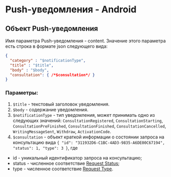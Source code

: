 # Push-уведомления - Android

## Объект Push-уведомления

Имя параметра Push-уведомления - content. Значение этого параметра есть строка в формате json следующего вида:

```json
{
  "category" : "$notificationType",
  "title" : "$title",
  "body" : "$body",
  "consultation": { /*$consultation*/ }
}
```

### Параметры:

1. `$title` - текстовый заголовок уведомления.
2. `$body` - содержание уведомления.
3. `$notificationType` - тип уведомления, может принимать одно из следующих значений: `ConsultationRegistered`, `ConsultationStarting`, `ConsultationPreFinished`, `ConsultationFinished`, `ConsultationCancelled`, `WritingMessageSent`, `Withdraw`, `ActivationCode`.
4. `$consultation` - объект краткой информации о состоянии запроса на консультацию вида `{ "id": "311932D6-C1BC-4AD3-9835-A6DE00C67194", "status": 1, "type": 3 }`,
где
  * id - уникальный идентификатор запроса на консультацию;
  * status - численное соответствие [Request Status](./contracts.md#request-status);
  * type - численное соответствие [Request Type](./contracts.md#request-type).

